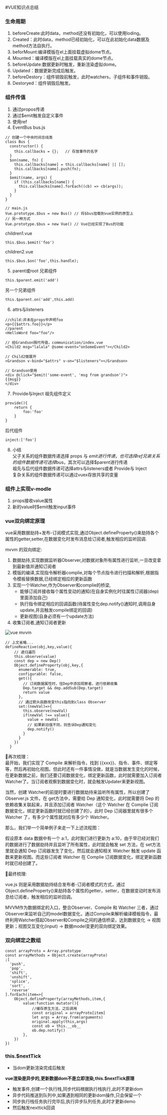 #VUE知识点总结

### 生命周期 
1. beforeCreate:此时data，method还没有初始化，可以使用loding。  
2. Created：此时data，method已经初始化，可以在此初始化data数据及method方法自执行。  
3. beforMount:编译模版在el上面挂载虚拟dome节点。  
4. Mounted：编译模版在el上面挂载真实的dome节点。
5. beforeUpdate:数据更新时触发，重新渲染虚拟dome。
6. Updated：数据更新完成后触发。  
7. beforeDestory：组件销毁前触发，此时watchers，子组件和事件销毁。  
8. Destoryed：组件销毁后触发。 


### 组件传值
1. 通过propos传递  
2. 通过$emit触发自定义事件
3. 使用ref
4. EventBus
bus.js  
```
// 创建一个中央时间总线类
class Bus {
  constructor() {
    this.callbacks = {};   // 存放事件的名字
  }
  $on(name, fn) {
    this.callbacks[name] = this.callbacks[name] || [];
    this.callbacks[name].push(fn);
  }
  $emit(name, args) {
    if (this.callbacks[name]) {
      this.callbacks[name].forEach((cb) => cb(args));
    }
  }
}

// main.js
Vue.prototype.$bus = new Bus() // 将$bus挂载到vue实例的原型上
// 另一种方式
Vue.prototype.$bus = new Vue() // Vue已经实现了Bus的功能
```
children1.vue  
```
this.$bus.$emit('foo')
```
children2.vue
```
this.$bus.$on('foo',this.handle);
```
5. parent或root
兄弟组件  
```
this.$parent.emit('add')
```
另一个兄弟组件  
```
this.$parent.on('add',this.add)
```
6. attrs与listeners
```
//child:并未在props中声明foo
<p>{{$attrs.foo}}</p>
//parent 
<HelloWord foo="foo"/>
```
```
// 给Grandson隔代传值，communication/index.vue
<Child2 msg="lalala" @some-event="onSomeEvent"></Child2>

// Child2做展开
<Grandson v-bind="$attrs" v-on="$listeners"></Grandson>

// Grandson使⽤
<div @click="$emit('some-event', 'msg from grandson')">
{{msg}}
</div>
```
7. Provide与Inject
祖先组件定义   
```
provide(){
    return {
        foo:'foo'
    }
}
```
后代组件  
```
inject:['foo']
```
8. 小结  
父子关系的组件数据传递选择 props  与 $emit进行传递，也可选择ref  
兄弟关系的组件数据传递可选择$bus，其次可以选择$parent进行传递  
祖先与后代组件数据传递可选择attrs与listeners或者 Provide与 Inject  
复杂关系的组件数据传递可以通过vuex存放共享的变量  

### 组件上实现v-modle
1. props接收value属性
2. 新的value时$emit触发input事件

### vue双向绑定原理
vue采用数据劫持+发布-订阅模式实现,通过Object.defineProperty()来劫持各个属性的getter,setter,在数据变化时发布消息给订阅者,触发相应的监听回调.

mvvm 的双向绑定:
1. 数据劫持,实现数据监听器Observer,对数据对象所有属性进行监听,一旦改变拿到最新值并通知订阅者
2. 模版的编译,实现指令解析器complie,对每个节点指令进行扫描和解析,根据指令模板替换数据,已经绑定相应的更新函数 
3. 实现一个Watcher,作为Observer和complie的桥梁,
    - 能够订阅并接收每个属性变动的通知(在自身实例化时往属性订阅器(dep)里面添加自己)
    - 执行指令绑定相应的回调函数(待属性变化dep.notify()通知时,调用自身update,并且触发compile绑定的回调)
    - 更新视图(自身必须有一个update方法)
4. 收集订阅者,通知订阅者更新

![vue mvvm](https://raw.githubusercontent.com/Cqy1995/front-end-knowledge-system/main/images/vue-mvvm.png)

```
// 上文省略...
defineReactive(obj,key,value){
    // 递归遍历
    this.observe(value)
    const dep = new Dep()
    Object.defineProperty(obj,key,{
      enumerable: true,
      configurable: false,
      get(){
        // 订阅数据属性时，往Dep中添加观察者，进行依赖收集
        Dep.target && dep.addSub(Dep.target)
        return value
      },
      // 通过箭头函数改变this指向到class Observer
      set:(newVal)=>{
        this.observe(newVal)
        if(newVal !== value){
          value = newVal
          // 如果新旧值不同，则告诉Dep通知变化
          dep.notify()
        }
      }
    })
  }

```
🌿再次梳理：   
最开始，我们实现了 Compile 来解析指令，找到 {{xxx}}、指令、事件、绑定等等，然后再初始化视图。但此时还有一件事情没做，就是当数据发生变化的时候，在更新数据之前，我们还要订阅数据变化，绑定更新函数，此时就需要加入订阅者Watcher了。当订阅者观察到数据变化时，就会触发Updater来更新视图。   

当然，创建 Watcher的前提时要进行数据劫持来监听所有属性，所以创建了 Observer.js 文件。在 get方法中，需要给 Dep 通知变化，此时就需要将 Dep 的依赖收集关联起来，并且添加订阅者 Watcher（这个 Watcher 在 Complie 订阅数据变化，绑定更新函数时就已经创建了的）。此时 Dep 订阅器里就有很多个 Watcher 了，有多少个属性就对应有多少个 Watcher。  

那么，我们举一个简单例子来走一下上述流程图：   

假设原本 data 数据中有一个 a:1，此时我们进行更新为 a:10，由于早已经对我们的数据进行了数据劫持并且监听了所有属性，此时就会触发 set 方法，在 set方法里就会通知 Dep 订阅器发生了变化，然后就会通知相关 Watcher 触发 update 函数来更新视图。而这些订阅者 Watcher 在 Complie 订阅数据变化，绑定更新函数时就已经创建了。

🌿最终梳理:

vue.js 则是采用数据劫持结合发布者-订阅者模式的方式，通过 Object.defineProperty()来劫持各个属性的getter，setter，在数据变动时发布消息给订阅者，触发相应的监听回调。   

MVVM作为数据绑定的入口，整合Observer、Compile 和 Watcher 三者，通过Observer来监听自己的model数据变化，通过Compile来解析编译模板指令，最终利用Watcher搭起Observer和Compile之间的通信桥梁，达到数据变化 -> 视图更新；视图交互变化(input) -> 数据model变更的双向绑定效果。   

### 双向绑定之数组
```
const arrayProto = Array.prototype
const arrayMethods = Object.create(arrayProto)
;[
  'push',
  'pop',
  'shift',
  'unshift',
  'splice',
  'sort',
  'reverse'
].forEach(item=>{
	Object.defineProperty(arrayMethods,item,{
	    value:function mutator(){
	    	//缓存原生方法，之后调用
	    	const original = arrayProto[item]	
	    	let args = Array.from(arguments)
		    original.apply(this,args)
		    const ob = this.__ob__
		    ob.dep.notify()
	    },
	})
})
```

### this.$nextTick
- 当dom更新渲染完成后触发

**vue渲染是异步的,更新数据dom不是立即渲染,this.$nextTick原理**
- 触发事件,创建一个执行栈,同步代码根据执行栈执行,此时不更新dom
- 异步代码推送到队列中,如果遇到相同的更新dom操作,只会保留一个
- 同步执行栈任务执行完毕后,执行异步队列任务,此时才更新demo
- 然后触发nexttick回调


